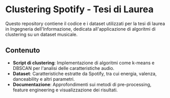 # Clustering Spotify - Tesi di Laurea

Questo repository contiene il codice e i dataset utilizzati per la tesi di laurea in Ingegneria dell'Informazione, dedicata all'applicazione di algoritmi di clustering su un dataset musicale. 

## Contenuto
- **Script di clustering**: Implementazione di algoritmi come k-means e DBSCAN per l'analisi delle caratteristiche audio.
- **Dataset**: Caratteristiche estratte da Spotify, tra cui energia, valenza, danceability e altri parametri.
- **Documentazione**: Approfondimenti sui metodi di pre-processing, feature engineering e visualizzazione dei risultati.

